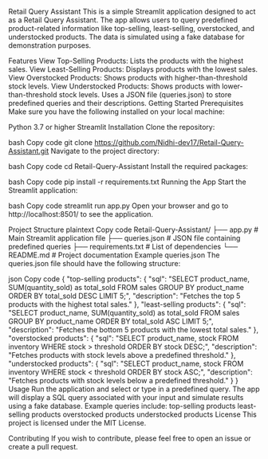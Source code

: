 Retail Query Assistant
This is a simple Streamlit application designed to act as a Retail Query Assistant. The app allows users to query predefined product-related information like top-selling, least-selling, overstocked, and understocked products. The data is simulated using a fake database for demonstration purposes.

Features
View Top-Selling Products: Lists the products with the highest sales.
View Least-Selling Products: Displays products with the lowest sales.
View Overstocked Products: Shows products with higher-than-threshold stock levels.
View Understocked Products: Shows products with lower-than-threshold stock levels.
Uses a JSON file (queries.json) to store predefined queries and their descriptions.
Getting Started
Prerequisites
Make sure you have the following installed on your local machine:

Python 3.7 or higher
Streamlit
Installation
Clone the repository:

bash
Copy code
git clone https://github.com/Nidhi-dev17/Retail-Query-Assistant.git
Navigate to the project directory:

bash
Copy code
cd Retail-Query-Assistant
Install the required packages:

bash
Copy code
pip install -r requirements.txt
Running the App
Start the Streamlit application:

bash
Copy code
streamlit run app.py
Open your browser and go to http://localhost:8501/ to see the application.

Project Structure
plaintext
Copy code
Retail-Query-Assistant/
├── app.py                # Main Streamlit application file
├── queries.json          # JSON file containing predefined queries
├── requirements.txt      # List of dependencies
└── README.md             # Project documentation
Example queries.json
The queries.json file should have the following structure:

json
Copy code
{
  "top-selling products": {
    "sql": "SELECT product_name, SUM(quantity_sold) as total_sold FROM sales GROUP BY product_name ORDER BY total_sold DESC LIMIT 5;",
    "description": "Fetches the top 5 products with the highest total sales."
  },
  "least-selling products": {
    "sql": "SELECT product_name, SUM(quantity_sold) as total_sold FROM sales GROUP BY product_name ORDER BY total_sold ASC LIMIT 5;",
    "description": "Fetches the bottom 5 products with the lowest total sales."
  },
  "overstocked products": {
    "sql": "SELECT product_name, stock FROM inventory WHERE stock > threshold ORDER BY stock DESC;",
    "description": "Fetches products with stock levels above a predefined threshold."
  },
  "understocked products": {
    "sql": "SELECT product_name, stock FROM inventory WHERE stock < threshold ORDER BY stock ASC;",
    "description": "Fetches products with stock levels below a predefined threshold."
  }
}
Usage
Run the application and select or type in a predefined query.
The app will display a SQL query associated with your input and simulate results using a fake database.
Example queries include:
top-selling products
least-selling products
overstocked products
understocked products
License
This project is licensed under the MIT License.

Contributing
If you wish to contribute, please feel free to open an issue or create a pull request.

